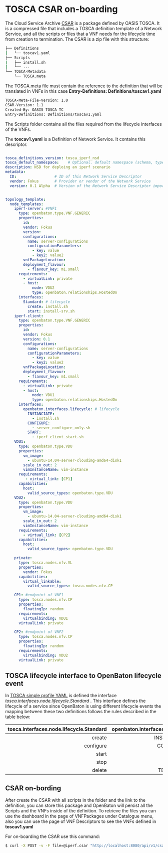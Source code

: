 # TOSCA CSAR on-boarding
The Cloud Service Archive [CSAR][csar-tosca] is a package defined by OASIS TOSCA.
It is a compressed file that includes a TOSCA definition template of a Network Service, and all the scripts or files that a VNF needs for the lifecycle time from creation to termination.
The CSAR is a zip file with this structure:

```bash
├── Definitions
|   └── toscav1.yaml
├── Scripts
|   ├── install.sh
|   └── ...
└── TOSCA-Metadata
    └── TOSCA.meta
```
The TOSCA.meta file must contain the reference to the definition that will be translated in VNFs in this case **Entry-Definitions: Definitions/toscav1.yaml**

```bash
TOSCA-Meta-File-Version: 1.0
CSAR-Version: 1.1
Created-By: OASIS TOSCA TC
Entry-Definitions: Definitions/toscav1.yaml
```

The Scripts folder contains all the files required from the lifecycle interfaces of the VNFs.

The **toscav1.yaml** is a Definition of Network Service. It contains this descriptor.

```yaml

tosca_definitions_version: tosca_iperf_nsd
tosca_default_namespace:    # Optional. default namespace (schema, types version)
description: NSD for deploing an iperf scenario
metadata:
  ID:                 # ID of this Network Service Descriptor
  vendor: Fokus       # Provider or vendor of the Network Service
  version: 0.1 Alpha  # Version of the Network Service Descriptor imports:


topology_template:
  node_templates:
    iperf-server: #VNF1
      type: openbaton.type.VNF.GENERIC
      properties:
        id:
        vendor: Fokus
        version:
        configurations:
          name: server-configurations
          configurationParameters:
            - key: value
            - key2: value2
        vnfPackageLocation: 
        deployment_flavour:
          - flavour_key: m1.small
      requirements:
        - virtualLink: private
        - host:
            node: VDU2
            type: openbaton.relationships.HostedOn
      interfaces:
        Standard: # lifecycle
          create: install.sh
          start: install-srv.sh
    iperf-client:
      type: openbaton.type.VNF.GENERIC
      properties:
        id:
        vendor: Fokus
        version: 0.1
        configurations:
          name: server-configurations
          configurationParameters:
            - key: value
            - key2: value2
        vnfPackageLocation: 
        deployment_flavour:
          - flavour_key: m1.small
      requirements:
        - virtualLink: private
        - host:
            node: VDU1
            type: openbaton.relationships.HostedOn
      interfaces:
        openbaton.interfaces.lifecycle: # lifecycle
          INSTANCIATE:
            - install.sh
          CONFIGURE:
            - server_configure_only.sh
          START:
            - iperf_client_start.sh
    VDU1:
      type: openbaton.type.VDU
      properties:
        vm_image:
          - ubuntu-14.04-server-cloudimg-amd64-disk1
        scale_in_out: 2
        vimInstanceName: vim-instance
      requirements:
         - virtual_link: [CP1]
      capabilities:
        host:
          valid_source_types: openbaton.type.VDU
    VDU2:
      type: openbaton.type.VDU
      properties:
        vm_image:
          - ubuntu-14.04-server-cloudimg-amd64-disk1
        scale_in_out: 2
        vimInstanceName: vim-instance
      requirements:
        - virtual_link: [CP2]
      capabilities:
        host:
          valid_source_types: openbaton.type.VDU

    private:
      type: tosca.nodes.nfv.VL
      properties:
        vendor: Fokus
      capabilities:
        virtual_linkable:
          valid_source_types: tosca.nodes.nfv.CP

    CP1: #endpoint of VNF1
      type: tosca.nodes.nfv.CP
      properties:
        floatingIp: random
      requirements:
        virtualbinding: VDU1
      virtualLink: private

    CP2: #endpoint of VNF2
      type: tosca.nodes.nfv.CP
      properties:
        floatingIp: random
      requirements:
        virtualbinding: VDU2
      virtualLink: private


```

## TOSCA lifecycle interface to OpenBaton lifecycle event

In [TOSCA simple profile YAML][TOSCA-simple-yaml-lifecycle] is defined the interface *tosca.interfaces.node.lifecycle.Standard* . This interface defines the lifecycle of a service since 
OpenBaton is using different lifecycle events the mapping between these two definitions follows the rules described in the table below:

| tosca.interfaces.node.lifecycle.Standard  | openbaton.interfaces.lifecycle      |
| -----------------------------------:      | -------------------------:		|
| create 	                                | INSTANTIATE |
| configure 			                    | CONFIGURE     	|
| start 			                        | START     	|
| stop 			                            | STOP      	|
| delete 			                        | TERMINATE      	|


## CSAR on-bording

After create the CSAR with all scripts in the folder and the link to the definition, you can store this package and OpenBaton will persist all the Scripts and the VNFs inside of the definition. 
To retrieve the files you can use the dashboard in the page of VNFPackages under Catalogue menu, also you can use the page of VNF Descriptors to see the VNFs defined in **toscav1.yaml**

For on-boarding the CSAR use this command:

```bash
$ curl -X POST -v -F file=@iperf.csar "http://localhost:8080/api/v1/csar"
```


<!------------
References
-------------->
[TOSCA-simple-yaml-lifecycle]:http://docs.oasis-open.org/tosca/TOSCA-Simple-Profile-YAML/v1.0/csprd01/TOSCA-Simple-Profile-YAML-v1.0-csprd01.html#_Toc430015766
[csar-tosca]:https://www.google.de/url?sa=t&rct=j&q=&esrc=s&source=web&cd=1&cad=rja&uact=8&ved=0ahUKEwjVyb-Ll5PLAhXCDCwKHTh3AEAQFggdMAA&url=https%3A%2F%2Fwww.oasis-open.org%2Fcommittees%2Fdownload.php%2F46057%2FCSAR%2520V0-1.docx&usg=AFQjCNG-Xqjz_D4ZY8TbJGls58Hp7LdNBg&sig2=w7waCIxRy_-ODL7GyZNFUg


<!---
Script for open external links in a new tab
-->
<script type="text/javascript" charset="utf-8">
      // Creating custom :external selector
      $.expr[':'].external = function(obj){
          return !obj.href.match(/^mailto\:/)
                  && (obj.hostname != location.hostname);
      };
      $(function(){
        $('a:external').addClass('external');
        $(".external").attr('target','_blank');
      })
</script>
